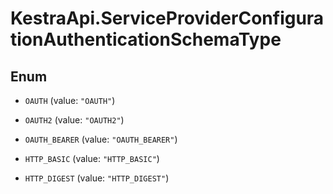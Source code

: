 # KestraApi.ServiceProviderConfigurationAuthenticationSchemaType

## Enum


* `OAUTH` (value: `"OAUTH"`)

* `OAUTH2` (value: `"OAUTH2"`)

* `OAUTH_BEARER` (value: `"OAUTH_BEARER"`)

* `HTTP_BASIC` (value: `"HTTP_BASIC"`)

* `HTTP_DIGEST` (value: `"HTTP_DIGEST"`)


